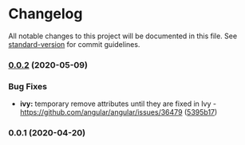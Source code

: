 # Changelog

All notable changes to this project will be documented in this file. See [standard-version](https://github.com/conventional-changelog/standard-version) for commit guidelines.

### [0.0.2](https://github.com/ng-web-apis/canvas/compare/v0.0.1...v0.0.2) (2020-05-09)


### Bug Fixes

* **ivy:** temporary remove attributes until they are fixed in Ivy - https://github.com/angular/angular/issues/36479 ([5395b17](https://github.com/ng-web-apis/canvas/commit/5395b17))

### 0.0.1 (2020-04-20)

